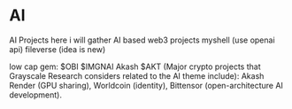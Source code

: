 # AI
AI Projects 
here i will gather AI based web3 projects
myshell (use openai api)
fileverse (idea is new)

low cap gem:
$OBI
$IMGNAI
Akash $AKT (Major crypto projects that Grayscale Research considers related to the AI theme include):
Akash
Render (GPU sharing), 
Worldcoin (identity), 
Bittensor (open-architecture AI development).
